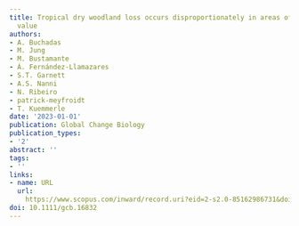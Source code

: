 ```yaml
---
title: Tropical dry woodland loss occurs disproportionately in areas of highest conservation
  value
authors:
- A. Buchadas
- M. Jung
- M. Bustamante
- Á. Fernández-Llamazares
- S.T. Garnett
- A.S. Nanni
- N. Ribeiro
- patrick-meyfroidt
- T. Kuemmerle
date: '2023-01-01'
publication: Global Change Biology
publication_types:
- '2'
abstract: ''
tags:
- ''
links:
- name: URL
  url: 
    https://www.scopus.com/inward/record.uri?eid=2-s2.0-85162986731&doi=10.1111%2fgcb.16832&partnerID=40&md5=43e125b39b7f8755194b1c6a71e4dfe0
doi: 10.1111/gcb.16832
---
```


